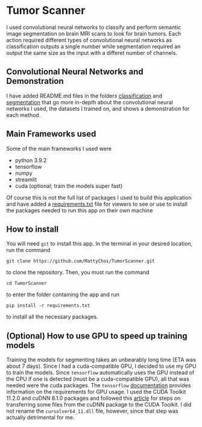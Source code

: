 # Tumor Scanner
I used convolutional neural networks to classify and perform semantic image segmentation on brain MRI scans to look for brain tumors. Each action required different types of convolutional neural networks as classification outputs a single number while segmentation required an output the same size as the input with a differet number of channels. 

## Convolutional Neural Networks and Demonstration
I have added README.md files in the folders [classification](methods/classification) and [segmentation](methods/segmentation) that go more in-depth about the convolutional neural networks I used, the datasets I trained on, and shows a demonstration for each method. 

## Main Frameworks used
Some of the main frameworks I used were
* python 3.9.2
* tensorflow
* numpy
* streamlit
* cuda (optional; train the models super fast)

Of course this is not the full list of packages I used to build this application and have added a [requirements.txt](requirements.txt) file for viewers to see or use to install the packages needed to run this app on their own machine

## How to install
You will need `git` to install this app. In the terminal in your desired location, run the command
```
git clone https://github.com/MattyChoi/TumorScanner.git
```
to clone the repository. Then, you must run the command
```
cd TumorScanner
```
to enter the folder containing the app and run 
```
pip install -r requirements.txt
```
to install all the necessary packages. 

## (Optional) How to use GPU to speed up training models
Training the models for segmenting takes an unbearably long time (ETA was about 7 days). Since I had a cuda-compatible GPU, I decided to use my GPU to train the models. Since `tensorflow` automatically uses the GPU instead of the CPU if one is detected (must be a cuda-compatible GPU), all that was needed were the cuda packages. The `tensorflow` [documentation](https://www.tensorflow.org/install/gpu) provides information on the requirements for GPU usage. I used the CUDA Toolkit 11.2.0 and cuDNN 8.1.0 packages and followed this [article](https://medium.com/analytics-vidhya/tensorflow-gpu-how-to-install-tensorflow-with-nvidia-cuda-cudnn-and-gpu-support-on-windows-6158cffc1c29) for steps on transferring some files from the cuDNN package to the CUDA Toolkit. I did not rename the `cursolver64_11.dll` file, however, since that step was actually detrimental for me. 
